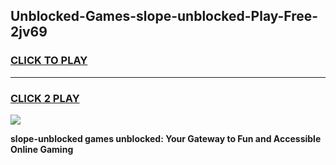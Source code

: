 
## Unblocked-Games-slope-unblocked-Play-Free-2jv69
<h3>
<a href="https://premium76.site?title=slope-unblocked&ref=21A">CLICK TO PLAY</a></h3>
<hr>

<h3>
<a href="https://premium76.site?title=slope-unblocked&ref=21A">CLICK 2 PLAY</a>
  
</h3>

<a href="https://premium76.site?title=slope-unblocked&ref=21A"><img src="https://clearcache.store/games.png"></a>


**slope-unblocked games unblocked: Your Gateway to Fun and Accessible Online Gaming**

